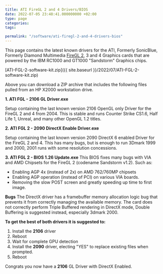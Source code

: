 ```yaml
---
title: ATI FireGL 2 and 4 Drivers/BIOS
date: 2022-07-05 23:48:41.000000000 +02:00
type: page
categories:
tags:

permalink: "/software/ati-firegl-2-and-4-drivers-bios"
---
```

This page contains the latest known drivers for the ATI, Formerly SonicBlue, Formerly Diamond Multimedia [FireGL 2](https://www.techpowerup.com/gpu-specs/fire-gl2.c), 3 and 4 Graphics cards that are powered by the IBM RC1000 and GT1000 "Sandstorm" Graphics chips.

[ATI-FGL-2-software-kit.zip]({{ site.baseurl }}/2022/07/ATI-FGL-2-software-kit.zip)

Above you can download a ZIP archive that includes the following files pulled from an HP X2000 workstation drive.

**1\. ATI FGL - 2106 GL Driver.exe**

Setup containing the last known version 2106 OpenGL only Driver for the FireGL 2 and 4 from 2004. This is stable and runs Counter Strike CS1.6, Half Life 1, Unreal, and many other OpenGL 1.2 titles.

**2\. ATI FGL 2 - 2090 DirectX Enable Driver.exe**

Setup containing the last known version 2090 DirectX 6 enabled Driver for the FireGL 2 and 4.
This has many bugs, but is enough to run 3Dmark 1999 and 2000, 2001 runs with some resolution concessions.

**3\. ATI FGL 2 - BIOS 1.26 Update.exe**
This BIOS fixes many bugs with VIA and AMD Chipsets for the FireGL 2 (codename Sandstorm v1.2). Such as:

*   Enabling AGP 4x (instead of 2x) on AMD 762/760MP chipsets
*   Enabling AGP operation (instead of PCI) on various VIA boards.
*   Removing the slow POST screen and greatly speeding up time to first image.

**Bugs**
The DirectX driver has a framebuffer memory allocation logic bug that prevents it from correctly managing the available memory.
The card does not correctly perform Triple Buffered rendering in DirectX mode, Double Buffering is suggested instead, especially 3dmark 2000.

**To get the best of both drivers it is suggested to:**

1.  Install the **2106** driver
2.  Reboot
3.  Wait for complete GPU detection
4.  Install the **2090** driver, electing "YES" to replace existing files when prompted.
5.  Reboot

Congrats you now have a **2106** GL Driver with DirectX Enabled.
